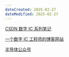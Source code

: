 ```yaml
---
dateCreated: 2025-02-27
dateModified: 2025-02-27
---
```

<a href="https://blog.csdn.net/qq_38315280/category_12091137.html">CSDN 数字 IC 系列笔记</a>

<a href=" https://www.wenhui.space/docs/">一个数字 IC 工程师的博客网站</a>

<a href="https://mp.weixin.qq.com/s/gs7TXdOaHCdpDqNybCmvbA?spm_id_from=333.1387.rich-text.link.click">半导体公众号</a>